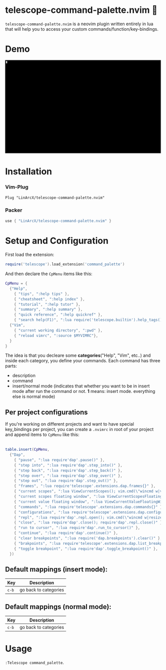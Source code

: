 # telescope-command-palette.nvim :telescope:

`telescope-command-palette.nvim` is a neovim plugin written entirely in lua that will help you to access your custom commands/function/key-bindings.

# Demo

![Demo](./command_palette.gif)


# Installation

### Vim-Plug

```viml
Plug "LinArcX/telescope-command-palette.nvim"
```

### Packer

```lua
use { "LinArcX/telescope-command-palette.nvim" }
```

# Setup and Configuration

First load the extension:
```lua
require('telescope').load_extension('command_palette')
```

And then declare the `CpMenu` items like this:

```lua
CpMenu = {
  {"Help",
    { "tips", ":help tips" },
    { "cheatsheet", ":help index" },
    { "tutorial", ":help tutor" },
    { "summary", ":help summary" },
    { "quick reference", ":help quickref" },
    { "search help(F1)", ":lua require('telescope.builtin').help_tags()", 1 },
  {"Vim",
    { "current working directory", ":pwd" },
    { "reload vimrc", ":source $MYVIMRC"},
  }
}
```

The idea is that you decleare some **categories**("Help", "Vim", etc..) and inside each category, you define your commands.
Each command has three parts:
- description
- command
- insert/normal mode (indicates that whether you want to be in insert mode after run the command or not. **1** means: insert mode. everything else is normal mode)

## Per project configurations

If you're working on different projects and want to have special key_bindings per project, you can create a `.nvimrc` in root of your project and append items to `CpMenu` like this:

```lua

table.insert(CpMenu,
  {"Dap",
    { "pause", ":lua require'dap'.pause()" },
    { "step into", ":lua require'dap'.step_into()" },
    { "step back", ":lua require'dap'.step_back()" },
    { "step over", ":lua require'dap'.step_over()" },
    { "step out", ":lua require'dap'.step_out()" },
    { "frames", ":lua require'telescope'.extensions.dap.frames{}" },
    { "current scopes", ":lua ViewCurrentScopes(); vim.cmd(\"wincmd w|vertical resize 40\")" },
    { "current scopes floating window", ":lua ViewCurrentScopesFloatingWindow()" },
    { "current value floating window", ":lua ViewCurrentValueFloatingWindow()" },
    { "commands", ":lua require'telescope'.extensions.dap.commands{}" },
    { "configurations", ":lua require'telescope'.extensions.dap.configurations{}" },
    { "repl", ":lua require'dap'.repl.open(); vim.cmd(\"wincmd w|resize 12\")" },
    { "close", ":lua require'dap'.close(); require'dap'.repl.close()" },
    { "run to cursor", ":lua require'dap'.run_to_cursor()" },
    { "continue", ":lua require'dap'.continue()" },
    { "clear breakpoints", ":lua require('dap.breakpoints').clear()" },
    { "brakpoints", ":lua require'telescope'.extensions.dap.list_breakpoints{}" },
    { "toggle breakpoint", ":lua require'dap'.toggle_breakpoint()" },
  })

```

## Default mappings (insert mode):

| Key   | Description                                                   |
| ---   | ------------------------------------------------------------- |
| `c-b` | go back to categories                                         |

## Default mappings (normal mode):

| Key   | Description                                                   |
| ---   | ------------------------------------------------------------- |
| `c-b` | go back to categories                                         |

# Usage
`:Telescope command_palette`.

